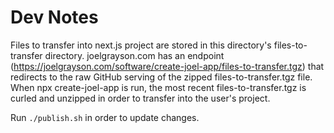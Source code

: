 # Dev Notes
Files to transfer into next.js project are stored in this directory's files-to-transfer directory. joelgrayson.com has an endpoint (https://joelgrayson.com/software/create-joel-app/files-to-transfer.tgz) that redirects to the raw GitHub serving of the zipped files-to-transfer.tgz file. When npx create-joel-app is run, the most recent files-to-transfer.tgz is curled and unzipped in order to transfer into the user's project.

Run `./publish.sh` in order to update changes.

